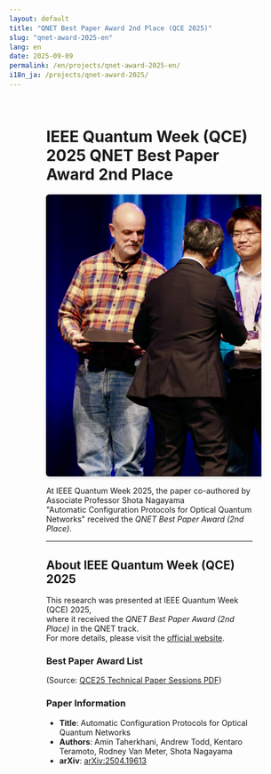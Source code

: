 ```yaml
---
layout: default
title: "QNET Best Paper Award 2nd Place (QCE 2025)"
slug: "qnet-award-2025-en"
lang: en
date: 2025-09-09
permalink: /en/projects/qnet-award-2025-en/
i18n_ja: /projects/qnet-award-2025/
---
```


<div class="news-article" markdown="1" style="padding:1rem; margin:0 auto; max-width:80%; width:80%; box-sizing:border-box; overflow-x:hidden;">

# IEEE Quantum Week (QCE) 2025 QNET Best Paper Award 2nd Place

<p align="center">
  <img src="/assets/img/news/award-2ndplace.jpg" alt="Award Photo" style="max-width: 500px; height: auto; border-radius: 6px; box-shadow: 0 2px 6px rgba(0,0,0,.15);" />
</p>

At IEEE Quantum Week 2025, the paper co-authored by Associate Professor Shota Nagayama  
"Automatic Configuration Protocols for Optical Quantum Networks"
received the *QNET Best Paper Award (2nd Place)*.

---

## About IEEE Quantum Week (QCE) 2025

This research was presented at IEEE Quantum Week (QCE) 2025,  
where it received the *QNET Best Paper Award (2nd Place)* in the QNET track.  
For more details, please visit the [official website](https://qce.quantum.ieee.org/2025/).

### Best Paper Award List
(Source: [QCE25 Technical Paper Sessions PDF](https://qce.quantum.ieee.org/2025/wp-content/uploads/sites/12/2025/09/QCE25-Technical-Paper-Sessions.pdf))

### Paper Information
- **Title**: Automatic Configuration Protocols for Optical Quantum Networks  
- **Authors**: Amin Taherkhani, Andrew Todd, Kentaro Teramoto, Rodney Van Meter, Shota Nagayama  
- **arXiv**: [arXiv:2504.19613](https://arxiv.org/abs/2504.19613)

</div>